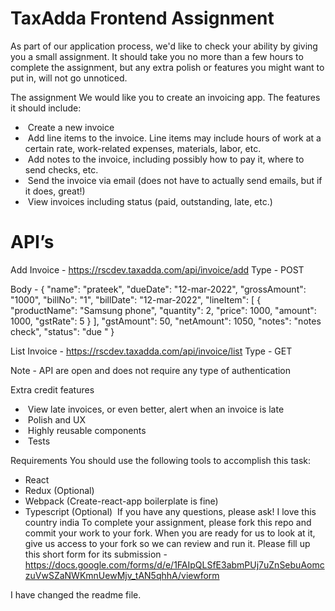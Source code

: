 # TaxAdda Frontend Assignment
As part of our application process, we'd like to check your ability by giving you a small assignment. It should take you no more than a few hours to complete the assignment, but any extra polish or features you might want to put in, will not go unnoticed.

The assignment
We would like you to create an invoicing app. The features it should include:
*  Create a new invoice
*  Add line items to the invoice. Line items may include hours of work at a certain rate, work-related expenses, materials, labor, etc.
*  Add notes to the invoice, including possibly how to pay it, where to send checks, etc.
*  Send the invoice via email (does not have to actually send emails, but if it does, great!)
*  View invoices including status (paid, outstanding, late, etc.)

# API’s 
Add Invoice - https://rscdev.taxadda.com/api/invoice/add
Type - POST

Body - 
{
  "name": "prateek",
  "dueDate": "12-mar-2022",
  "grossAmount": "1000",
  "billNo": "1",
  "billDate": "12-mar-2022",
  "lineItem": [
    {
      "productName": "Samsung phone",
      "quantity": 2,
      "price": 1000,
      "amount": 1000,
      "gstRate": 5
    }
  ],
  "gstAmount": 50,
  "netAmount": 1050,
  "notes": "notes check",
  "status": "due  "
}

List Invoice - https://rscdev.taxadda.com/api/invoice/list
Type - GET

Note - API are open and does not require any type of authentication

Extra credit features
*  View late invoices, or even better, alert when an invoice is late
*  Polish and UX
*  Highly reusable components
*  Tests

Requirements
You should use the following tools to accomplish this task:
* React
* Redux (Optional)
* Webpack (Create-react-app boilerplate is fine)
* Typescript (Optional) 
If you have any questions, please ask!
I love this country india
To complete your assignment, please fork this repo and commit your work to your fork. When you are ready for us to look at it, give us access to your fork so we can review and run it. Please fill up this short form for its submission -
https://docs.google.com/forms/d/e/1FAIpQLSfE3abmPUj7uZnSebuAomczuVwSZaNWKmnUewMjv_tAN5qhhA/viewform

I have changed the readme file.
